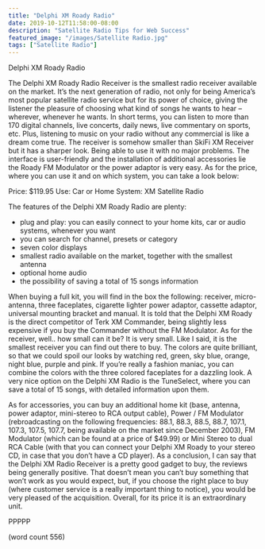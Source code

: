 ```yaml
---
title: "Delphi XM Roady Radio"
date: 2019-10-12T11:58:00-08:00
description: "Satellite Radio Tips for Web Success"
featured_image: "/images/Satellite Radio.jpg"
tags: ["Satellite Radio"]
---
```


Delphi XM Roady Radio

The Delphi XM Roady Radio Receiver is the smallest radio receiver available on the market. It’s the next generation of radio, not only for being America’s most popular satellite radio service but for its power of choice, giving the listener the pleasure of choosing what kind of songs he wants to hear – wherever, whenever he wants. In short terms, you can listen to more than 170 digital channels, live concerts, daily news, live commentary on sports, etc. Plus, listening to music on your radio without any commercial is like a dream come true. The receiver is somehow smaller than SkiFi XM Receiver but it has a sharper look. Being able to use it with no major problems. The interface is user-friendly and the installation of  additional accessories lie the Roady FM Modulator or the power adaptor is very easy. As for the price, where you can use it and on which system, you can take a look below:

Price: $119.95
Use: Car or Home
System: XM Satellite Radio

The features of the Delphi XM Roady Radio are plenty:
- plug and play: you can easily connect to your home kits, car or audio systems, whenever you want
- you can search for channel, presets or category
- seven color displays
- smallest radio available on the market, together with the smallest antenna
- optional home audio
- the possibility of saving a total of 15 songs information


When buying a full kit, you will find in the box the following: receiver, micro-antenna, three faceplates, cigarette lighter power adaptor, cassette adaptor, universal mounting bracket and manual. It is told that the Delphi XM Roady is the direct competitor of Terk XM Commander, being slightly less expensive if you buy the Commander without the FM Modulator. As for the receiver, well.. how small can it be? It is very small. Like I said, it is the smallest receiver you can find out there to buy. The colors are quite brilliant, so that we could spoil our looks by watching red, green, sky blue, orange, night blue, purple and pink. If you’re really a fashion maniac, you can combine the colors with the three colored faceplates for a dazzling look. A very nice option on the Delphi XM Radio is the TuneSelect, where you can save a total of 15 songs, with detailed information upon them.

As for accessories, you can buy an additional home kit (base, antenna, power adaptor, mini-stereo to RCA output cable), Power / FM Modulator (rebroadcasting on the following frequencies: 88.1, 88.3, 88.5, 88.7, 107.1,  107.3, 107.5, 107.7, being available on the market since December 2003),  FM Modulator (which can be found at a price of  $49.99) or Mini Stereo to dual RCA Cable (with that you can connect your Delphi XM Roady to your stereo CD, in case that you don’t have a CD player).
As a conclusion, I can say that the Delphi XM Radio Receiver is a pretty good gadget to buy, the reviews being generally positive. That doesn’t mean you can’t buy something that won’t work as you would expect, but, if you choose the right place to buy (where customer service is a really important thing to notice), you would be very pleased of the acquisition. Overall, for its price it is an extraordinary unit.

PPPPP

(word count 556)

